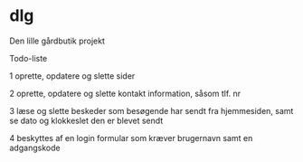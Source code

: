# dlg

Den lille gårdbutik projekt

Todo-liste

1 oprette, opdatere og slette sider

2 oprette, opdatere og slette kontakt information, såsom tlf. nr

3 læse og slette beskeder som besøgende har sendt fra hjemmesiden, samt se dato og klokkeslet den er blevet sendt

4 beskyttes af en login formular som kræver brugernavn samt en adgangskode
